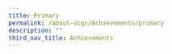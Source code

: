 ```yaml
---
title: Primary
permalink: /about-scgs/Achievements/primary
description: ""
third_nav_title: Achievements
---
```

